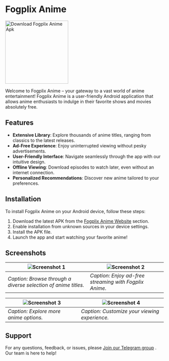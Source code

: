 # Fogplix Anime

<a href="https://app.foganime.com/download-mobile.html"><img src="https://i.ibb.co/PMrgx6f/360-F-535240482-E2-FCPJa9-Pw914-Wrvk-V6ipz-Pjp-JVSCBSW-removebg-preview.png" alt="Download Fogplix Anime Apk" width="200"/></a>

Welcome to Fogplix Anime – your gateway to a vast world of anime entertainment! Fogplix Anime is a user-friendly Android application that allows anime enthusiasts to indulge in their favorite shows and movies absolutely free.

## Features

- **Extensive Library**: Explore thousands of anime titles, ranging from classics to the latest releases.
- **Ad-Free Experience**: Enjoy uninterrupted viewing without pesky advertisements.
- **User-Friendly Interface**: Navigate seamlessly through the app with our intuitive design.
- **Offline Viewing**: Download episodes to watch later, even without an internet connection.
- **Personalized Recommendations**: Discover new anime tailored to your preferences.

## Installation

To install Fogplix Anime on your Android device, follow these steps:

1. Download the latest APK from the [Fogplix Anime Website](https://app.foganime.com) section.
2. Enable installation from unknown sources in your device settings.
3. Install the APK file.
4. Launch the app and start watching your favorite anime!

## Screenshots

| ![Screenshot 1](https://venomdino.github.io/FogPlix-Landing-Page/images/1.png) | ![Screenshot 2](https://venomdino.github.io/FogPlix-Landing-Page/images/2.png) |
|------------------------------------------|------------------------------------------|
| *Caption: Browse through a diverse selection of anime titles.* | *Caption: Enjoy ad-free streaming with Fogplix Anime.* |

| ![Screenshot 3](https://venomdino.github.io/FogPlix-Landing-Page/images/3.png) | ![Screenshot 4](https://venomdino.github.io/FogPlix-Landing-Page/images/4.png) |
|------------------------------------------|------------------------------------------|
| *Caption: Explore more anime options.* | *Caption: Customize your viewing experience.* |


## Support

For any questions, feedback, or issues, please [Join our Telegram group](https://telegram.me/FogplixGroup) . Our team is here to help!


